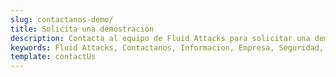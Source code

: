 ```yaml
---
slug: contactanos-demo/
title: Solicita una demostración
description: Contacta al equipo de Fluid Attacks para solicitar una demostración de nuestra solución de Hacking Continuo, que combina la experiencia humana y la automatización para encontrar todas las vulnerabilidades del software de tu empresa.
keywords: Fluid Attacks, Contactanos, Informacion, Empresa, Seguridad, Expertos, Hacking Continuo, Pentesting, Hacking Etico
template: contactUs
---
```

